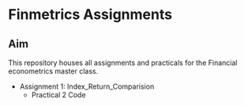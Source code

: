 # Finmetrics Assignments

## Aim 

This repository houses all assignments and practicals for the Financial econometrics master class.

* Assignment 1: Index_Return_Comparision
  + Practical 2 Code 
